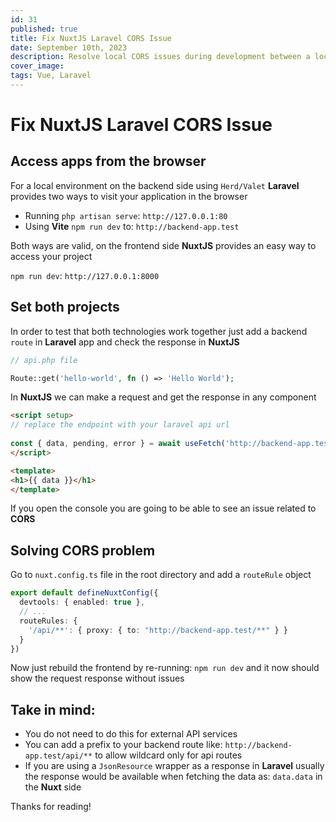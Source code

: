 ```yaml
---
id: 31
published: true
title: Fix NuxtJS Laravel CORS Issue
date: September 10th, 2023
description: Resolve local CORS issues during development between a localhost API and NuxtJS app
cover_image:
tags: Vue, Laravel
---
```


# Fix NuxtJS Laravel CORS Issue

## Access apps from the browser

For a local environment on the backend side using `Herd/Valet` **Laravel** provides two ways to visit your application in the browser

- Running `php artisan serve`: `http://127.0.0.1:80`
- Using **Vite** `npm run dev` to: `http://backend-app.test`

Both ways are valid, on the frontend side **NuxtJS** provides an easy way to access your project

`npm run dev`: `http://127.0.0.1:8000`

## Set both projects
In order to test that both technologies work together 
just add a backend `route` in **Laravel** app and check the response in **NuxtJS**

```php
// api.php file

Route::get('hello-world', fn () => 'Hello World');
```

In **NuxtJS** we can make a request and get the response in any component

```html
<script setup>
// replace the endpoint with your laravel api url
    
const { data, pending, error } = await useFetch('http://backend-app.test/hello-world');
</script>

<template>
<h1>{{ data }}</h1>
</template>
```

If you open the console you are going to be able to see an issue related to **CORS**

## Solving CORS problem

Go to `nuxt.config.ts` file in the root directory and add a `routeRule` object

```typescript
export default defineNuxtConfig({
  devtools: { enabled: true },
  // ...
  routeRules: {
    '/api/**': { proxy: { to: "http://backend-app.test/**" } }
  }
})
```

Now just rebuild the frontend by re-running: `npm run dev` and it now should show the request response without issues

## Take in mind:

- You do not need to do this for external API services
- You can add a prefix to your backend route like: `http://backend-app.test/api/**` to allow wildcard only for api routes
- If you are using a `JsonResource` wrapper as a response in **Laravel** usually the response would be available when fetching the data as: `data.data` in the **Nuxt** side

Thanks for reading!